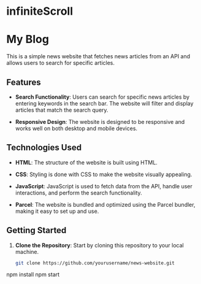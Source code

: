# infiniteScroll
# My Blog

This is a simple news website that fetches news articles from an API and allows users to search for specific articles.

## Features

- **Search Functionality**: Users can search for specific news articles by entering keywords in the search bar. The website will filter and display articles that match the search query.

- **Responsive Design**: The website is designed to be responsive and works well on both desktop and mobile devices.

## Technologies Used

- **HTML**: The structure of the website is built using HTML.

- **CSS**: Styling is done with CSS to make the website visually appealing.

- **JavaScript**: JavaScript is used to fetch data from the API, handle user interactions, and perform the search functionality.

- **Parcel**: The website is bundled and optimized using the Parcel bundler, making it easy to set up and use.

## Getting Started

1. **Clone the Repository**: Start by cloning this repository to your local machine.

   ```bash
   git clone https://github.com/yourusername/news-website.git


npm install
npm start
